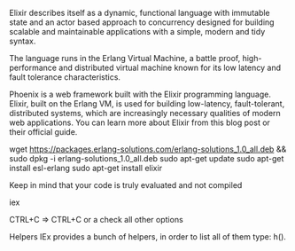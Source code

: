 Elixir describes itself as a dynamic, functional language with immutable state and an actor based approach to concurrency designed for building scalable and maintainable applications with a simple, modern and tidy syntax.

The language runs in the Erlang Virtual Machine, a battle proof, high-performance and distributed virtual machine known for its low latency and fault tolerance characteristics.

Phoenix is a web framework built with the Elixir programming language. Elixir, built on the Erlang VM, is used for building low-latency, fault-tolerant, distributed systems, which are increasingly necessary qualities of modern web applications. You can learn more about Elixir from this blog post or their official guide.


wget https://packages.erlang-solutions.com/erlang-solutions_1.0_all.deb && sudo dpkg -i erlang-solutions_1.0_all.deb
sudo apt-get update
sudo apt-get install esl-erlang
sudo apt-get install elixir

Keep in mind that your code is truly evaluated and not compiled

iex

CTRL+C => CTRL+C or a
check all other options

Helpers
IEx provides a bunch of helpers, in order to list all of them type: h().
